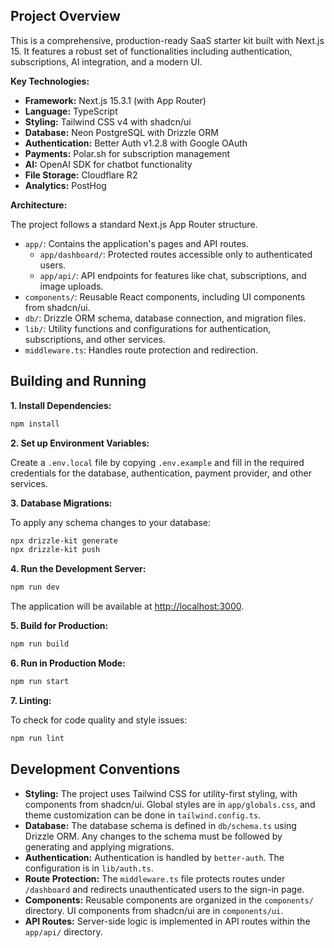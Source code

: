 
## Project Overview

This is a comprehensive, production-ready SaaS starter kit built with Next.js 15. It features a robust set of functionalities including authentication, subscriptions, AI integration, and a modern UI.

**Key Technologies:**

*   **Framework:** Next.js 15.3.1 (with App Router)
*   **Language:** TypeScript
*   **Styling:** Tailwind CSS v4 with shadcn/ui
*   **Database:** Neon PostgreSQL with Drizzle ORM
*   **Authentication:** Better Auth v1.2.8 with Google OAuth
*   **Payments:** Polar.sh for subscription management
*   **AI:** OpenAI SDK for chatbot functionality
*   **File Storage:** Cloudflare R2
*   **Analytics:** PostHog

**Architecture:**

The project follows a standard Next.js App Router structure.

*   `app/`: Contains the application's pages and API routes.
    *   `app/dashboard/`: Protected routes accessible only to authenticated users.
    *   `app/api/`: API endpoints for features like chat, subscriptions, and image uploads.
*   `components/`: Reusable React components, including UI components from shadcn/ui.
*   `db/`: Drizzle ORM schema, database connection, and migration files.
*   `lib/`: Utility functions and configurations for authentication, subscriptions, and other services.
*   `middleware.ts`: Handles route protection and redirection.

## Building and Running

**1. Install Dependencies:**

```bash
npm install
```

**2. Set up Environment Variables:**

Create a `.env.local` file by copying `.env.example` and fill in the required credentials for the database, authentication, payment provider, and other services.

**3. Database Migrations:**

To apply any schema changes to your database:

```bash
npx drizzle-kit generate
npx drizzle-kit push
```

**4. Run the Development Server:**

```bash
npm run dev
```

The application will be available at [http://localhost:3000](http://localhost:3000).

**5. Build for Production:**

```bash
npm run build
```

**6. Run in Production Mode:**

```bash
npm run start
```

**7. Linting:**

To check for code quality and style issues:

```bash
npm run lint
```

## Development Conventions

*   **Styling:** The project uses Tailwind CSS for utility-first styling, with components from shadcn/ui. Global styles are in `app/globals.css`, and theme customization can be done in `tailwind.config.ts`.
*   **Database:** The database schema is defined in `db/schema.ts` using Drizzle ORM. Any changes to the schema must be followed by generating and applying migrations.
*   **Authentication:** Authentication is handled by `better-auth`. The configuration is in `lib/auth.ts`.
*   **Route Protection:** The `middleware.ts` file protects routes under `/dashboard` and redirects unauthenticated users to the sign-in page.
*   **Components:** Reusable components are organized in the `components/` directory. UI components from shadcn/ui are in `components/ui`.
*   **API Routes:** Server-side logic is implemented in API routes within the `app/api/` directory.
